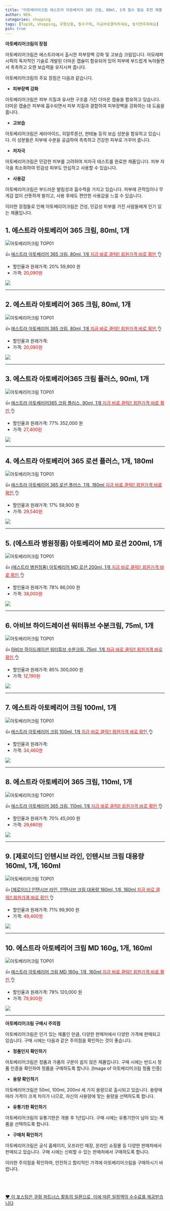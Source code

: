 ```yaml
---
title: "아토베리어크림 에스트라 아토베리어 365 크림, 80ml, 1개 필수 필요 추천 제품 비교 최저 가격 비교 장점 구매 후기 구매평"
author: NEO.
categories: shopping
tags: [Top10, shopping, 유행상품, 필수구매, 지금바로클릭하세요, 놓치면후회해요]
pin: true
---
```

**아토베리어크림의 장점**

아토베리어크림은 에스트라에서 출시한 피부장벽 강화 및 고보습 크림입니다. 아모레퍼시픽의 독자적인 기술로 개발된 더마온 캡슐이 함유되어 있어 피부에 부드럽게 녹아들면서 촉촉하고 오랜 보습력을 유지시켜 줍니다.

아토베리어크림의 주요 장점은 다음과 같습니다.

* **피부장벽 강화**

아토베리어크림은 피부 지질과 유사한 구조를 가진 더마온 캡슐을 함유하고 있습니다. 더마온 캡슐은 피부에 흡수되면서 피부 지질과 결합하여 피부장벽을 강화하는 데 도움을 줍니다.

* **고보습**

아토베리어크림은 세라마이드, 히알루론산, 판테놀 등의 보습 성분을 함유하고 있습니다. 이 성분들은 피부에 수분을 공급하여 촉촉하고 건강한 피부로 가꾸어 줍니다.

* **저자극**

아토베리어크림은 민감한 피부를 고려하여 저자극 테스트를 완료한 제품입니다. 피부 자극을 최소화하여 민감성 피부도 안심하고 사용할 수 있습니다.

* **사용감**

아토베리어크림은 부드러운 발림성과 흡수력을 가지고 있습니다. 피부에 끈적임이나 무게감 없이 산뜻하게 발리고, 사용 후에도 편안한 사용감을 느낄 수 있습니다.

이러한 장점들로 인해 아토베리어크림은 건성, 민감성 피부를 가진 사람들에게 인기 있는 제품입니다.

   

## 1. 에스트라 아토베리어 365 크림, 80ml, 1개

![아토베리어크림 TOP01](https://thumbnail8.coupangcdn.com/thumbnails/remote/490x490ex/image/retail/images/5124731357959734-3fbcc275-0746-4664-a3e7-0fa44e79b231.jpg)


👍 [에스트라 아토베리어 365 크림, 80ml, 1개 <font color=red> 지금 바로 클릭!! 회원가격 바로 확인 </font> ](https://link.coupang.com/re/AFFSDP?lptag=AF3617701&subid=GithubCoopas&pageKey=7440401895&traceid=V0-153&itemId=8590976817&vendorItemId=80067941039) 👌 


- 할인율과 원래가격: 20%  59,900   원
- 가격: <span style='color:red'>20,090원</span>

[![](/discount_price.png)](https://link.coupang.com/re/AFFSDP?lptag=AF3617701&subid=GithubCoopas&pageKey=7440401895&traceid=V0-153&itemId=8590976817&vendorItemId=80067941039)

---


   

## 2. 에스트라 아토베리어 365 크림, 80ml, 1개

![아토베리어크림 TOP01](https://thumbnail8.coupangcdn.com/thumbnails/remote/490x490ex/image/retail/images/5124731357959734-3fbcc275-0746-4664-a3e7-0fa44e79b231.jpg)


👍 [에스트라 아토베리어 365 크림, 80ml, 1개 <font color=red> 지금 바로 클릭!! 회원가격 바로 확인 </font> ](https://link.coupang.com/re/AFFSDP?lptag=AF3617701&subid=GithubCoopas&pageKey=7440401895&traceid=V0-153&itemId=8590976817&vendorItemId=80067941039) 👌 


- 할인율과 원래가격: 
- 가격: <span style='color:red'>20,090원</span>

[![](/discount_price.png)](https://link.coupang.com/re/AFFSDP?lptag=AF3617701&subid=GithubCoopas&pageKey=7440401895&traceid=V0-153&itemId=8590976817&vendorItemId=80067941039)

---


   

## 3. 에스트라 아토베리어365 크림 플러스, 90ml, 1개

![아토베리어크림 TOP01](https://thumbnail9.coupangcdn.com/thumbnails/remote/490x490ex/image/vendor_inventory/ef32/fbdccc92fc56f701230219afc75a4c430c173144e7126b15e6271b9bffbf.png)


👍 [에스트라 아토베리어365 크림 플러스, 90ml, 1개 <font color=red> 지금 바로 클릭!! 회원가격 바로 확인 </font> ](https://link.coupang.com/re/AFFSDP?lptag=AF3617701&subid=GithubCoopas&pageKey=6249008831&traceid=V0-153&itemId=12656558190&vendorItemId=87928275513) 👌 


- 할인율과 원래가격: 77%  352,000   원
- 가격: <span style='color:red'>27,400원</span>

[![](/discount_price.png)](https://link.coupang.com/re/AFFSDP?lptag=AF3617701&subid=GithubCoopas&pageKey=6249008831&traceid=V0-153&itemId=12656558190&vendorItemId=87928275513)

---


   

## 4. 에스트라 아토베리어 365 로션 플러스, 1개, 180ml

![아토베리어크림 TOP01](https://thumbnail10.coupangcdn.com/thumbnails/remote/490x490ex/image/retail/images/4690401835144025-94ad53c9-f9ab-4a5b-ae5e-8985bf1e627b.jpg)


👍 [에스트라 아토베리어 365 로션 플러스, 1개, 180ml <font color=red> 지금 바로 클릭!! 회원가격 바로 확인 </font> ](https://link.coupang.com/re/AFFSDP?lptag=AF3617701&subid=GithubCoopas&pageKey=6248925733&traceid=V0-153&itemId=12655849052&vendorItemId=79923189403) 👌 


- 할인율과 원래가격: 17%  59,900   원
- 가격: <span style='color:red'>29,540원</span>

[![](/discount_price.png)](https://link.coupang.com/re/AFFSDP?lptag=AF3617701&subid=GithubCoopas&pageKey=6248925733&traceid=V0-153&itemId=12655849052&vendorItemId=79923189403)

---


   

## 5. (에스트라 병원정품) 아토베리어 MD 로션 200ml, 1개

![아토베리어크림 TOP01](https://thumbnail6.coupangcdn.com/thumbnails/remote/490x490ex/image/vendor_inventory/dc0d/43eceef008301be4fc73bd300bd0568ecaa9adf9337d2082037981a15d19.png)


👍 [(에스트라 병원정품) 아토베리어 MD 로션 200ml, 1개 <font color=red> 지금 바로 클릭!! 회원가격 바로 확인 </font> ](https://link.coupang.com/re/AFFSDP?lptag=AF3617701&subid=GithubCoopas&pageKey=7011718883&traceid=V0-153&itemId=19667815326&vendorItemId=82743719956) 👌 


- 할인율과 원래가격: 78%  86,000   원
- 가격: <span style='color:red'>38,000원</span>

[![](/discount_price.png)](https://link.coupang.com/re/AFFSDP?lptag=AF3617701&subid=GithubCoopas&pageKey=7011718883&traceid=V0-153&itemId=19667815326&vendorItemId=82743719956)

---


   

## 6. 아비브 하이드레이션 워터튜브 수분크림, 75ml, 1개

![아토베리어크림 TOP01](https://thumbnail8.coupangcdn.com/thumbnails/remote/490x490ex/image/retail/images/2017/02/24/11/0/14110906-32dc-4538-9057-ecc7bdfbf8d4.jpg)


👍 [아비브 하이드레이션 워터튜브 수분크림, 75ml, 1개 <font color=red> 지금 바로 클릭!! 회원가격 바로 확인 </font> ](https://link.coupang.com/re/AFFSDP?lptag=AF3617701&subid=GithubCoopas&pageKey=15547596&traceid=V0-153&itemId=63808273&vendorItemId=3100382890) 👌 


- 할인율과 원래가격: 85%  300,000   원
- 가격: <span style='color:red'>12,190원</span>

[![](/discount_price.png)](https://link.coupang.com/re/AFFSDP?lptag=AF3617701&subid=GithubCoopas&pageKey=15547596&traceid=V0-153&itemId=63808273&vendorItemId=3100382890)

---


   

## 7. 에스트라 아토베리어 크림 100ml, 1개

![아토베리어크림 TOP01](https://thumbnail7.coupangcdn.com/thumbnails/remote/490x490ex/image/vendor_inventory/06d4/4392d8504ea4d95e67280325300ae7b89fca328002a7565a3cff96922715.png)


👍 [에스트라 아토베리어 크림 100ml, 1개 <font color=red> 지금 바로 클릭!! 회원가격 바로 확인 </font> ](https://link.coupang.com/re/AFFSDP?lptag=AF3617701&subid=GithubCoopas&pageKey=6617003026&traceid=V0-153&itemId=15028728832&vendorItemId=87925133475) 👌 


- 할인율과 원래가격: 
- 가격: <span style='color:red'>34,460원</span>

[![](/discount_price.png)](https://link.coupang.com/re/AFFSDP?lptag=AF3617701&subid=GithubCoopas&pageKey=6617003026&traceid=V0-153&itemId=15028728832&vendorItemId=87925133475)

---


   

## 8. 에스트라 아토베리어 365 크림, 110ml, 1개

![아토베리어크림 TOP01](https://thumbnail9.coupangcdn.com/thumbnails/remote/490x490ex/image/vendor_inventory/7c63/88efb990474625f5f36e409af6daffe7784d679a258d7aa0ee296f82892e.JPG)


👍 [에스트라 아토베리어 365 크림, 110ml, 1개 <font color=red> 지금 바로 클릭!! 회원가격 바로 확인 </font> ](https://link.coupang.com/re/AFFSDP?lptag=AF3617701&subid=GithubCoopas&pageKey=7440401895&traceid=V0-153&itemId=19346205823&vendorItemId=87649466241) 👌 


- 할인율과 원래가격: 70%  45,000   원
- 가격: <span style='color:red'>29,660원</span>

[![](/discount_price.png)](https://link.coupang.com/re/AFFSDP?lptag=AF3617701&subid=GithubCoopas&pageKey=7440401895&traceid=V0-153&itemId=19346205823&vendorItemId=87649466241)

---


   

## 9. [제로이드] 인텐시브 라인, 인텐시브 크림 대용량 160ml, 1개, 160ml

![아토베리어크림 TOP01](https://thumbnail7.coupangcdn.com/thumbnails/remote/490x490ex/image/vendor_inventory/93c3/bed7a549a2056eba820fb68c933d0230687af1077f202bacb4cd9fa3d5ce.JPG)


👍 [[제로이드] 인텐시브 라인, 인텐시브 크림 대용량 160ml, 1개, 160ml <font color=red> 지금 바로 클릭!! 회원가격 바로 확인 </font> ](https://link.coupang.com/re/AFFSDP?lptag=AF3617701&subid=GithubCoopas&pageKey=7184014603&traceid=V0-153&itemId=18123912909&vendorItemId=85261076594) 👌 


- 할인율과 원래가격: 71%  99,900   원
- 가격: <span style='color:red'>49,400원</span>

[![](/discount_price.png)](https://link.coupang.com/re/AFFSDP?lptag=AF3617701&subid=GithubCoopas&pageKey=7184014603&traceid=V0-153&itemId=18123912909&vendorItemId=85261076594)

---


   

## 10. 에스트라 아토베리어 크림 MD 160g, 1개, 160ml

![아토베리어크림 TOP01](https://thumbnail9.coupangcdn.com/thumbnails/remote/490x490ex/image/vendor_inventory/12c7/bb26238faf02dbcd3792c98b7478135842b516aebae1e89dcb8e904de78d.jpg)


👍 [에스트라 아토베리어 크림 MD 160g, 1개, 160ml <font color=red> 지금 바로 클릭!! 회원가격 바로 확인 </font> ](https://link.coupang.com/re/AFFSDP?lptag=AF3617701&subid=GithubCoopas&pageKey=6617003026&traceid=V0-153&itemId=17296077541&vendorItemId=84467016375) 👌 


- 할인율과 원래가격: 79%  120,000   원
- 가격: <span style='color:red'>79,900원</span>

[![](/discount_price.png)](https://link.coupang.com/re/AFFSDP?lptag=AF3617701&subid=GithubCoopas&pageKey=6617003026&traceid=V0-153&itemId=17296077541&vendorItemId=84467016375)

---
**아토베리어크림 구매시 주의점**

아토베리어크림은 인기 있는 제품인 만큼, 다양한 판매처에서 다양한 가격에 판매되고 있습니다. 구매 시에는 다음과 같은 주의점을 확인하는 것이 좋습니다.

* **정품인지 확인하기**

아토베리어크림은 정품과 가품의 구분이 쉽지 않은 제품입니다. 구매 시에는 반드시 정품 인증을 확인하여 정품을 구매하도록 합니다.
[Image of 아토베리어크림 정품 인증]

* **용량 확인하기**

아토베리어크림은 50ml, 100ml, 200ml 세 가지 용량으로 출시되고 있습니다. 용량에 따라 가격이 크게 차이가 나므로, 자신의 사용량에 맞는 용량을 선택하도록 합니다.

* **유통기한 확인하기**

아토베리어크림의 유통기한은 개봉 후 1년입니다. 구매 시에는 유통기한이 남아 있는 제품을 선택하도록 합니다.

* **구매처 확인하기**

아토베리어크림은 공식 홈페이지, 오프라인 매장, 온라인 쇼핑몰 등 다양한 판매처에서 판매되고 있습니다. 구매 시에는 신뢰할 수 있는 판매처에서 구매하도록 합니다.

이러한 주의점을 확인하여, 안전하고 합리적인 가격에 아토베리어크림을 구매하시기 바랍니다.<br><br><br><br><br> [ ❤  이 포스팅은 쿠팡 파트너스 활동의 일환으로, 이에 따른 일정액의 수수료를 제공받습니다](https://link.coupang.com/a/bcEFyh)